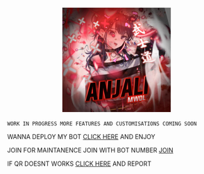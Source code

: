 <p align="center">
<img src= './Library/wizard.jpg' alt="PROJECT 01" height= "240" width="250"/>


</p>

`WORK IN PROGRESS
MORE FEATURES AND CUSTOMISATIONS COMING SOON`

WANNA DEPLOY MY BOT [CLICK HERE](https://jackz-github-io.vercel.app) AND ENJOY

JOIN FOR MAINTANENCE JOIN WITH BOT NUMBER [JOIN](https://chat.whatsapp.com/LGM3O675H9HGDmi6TRJyIw)

IF QR DOESNT WORKS [CLICK HERE](https://wa.me/918075641889?text=OPEN-QR-SITE) AND REPORT
